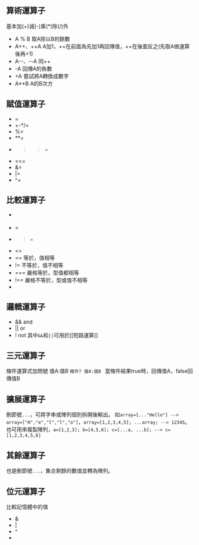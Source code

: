 ## 算術運算子
基本加(+)減(-)乘(\*)除(\/)外
- A % B  取A除以B的餘數
- A++、++A   A加1，++在前面為先加1再回傳值，++在後面反之(先取A做運算後再+1)
- A--、--A   同++
- -A  回傳A的負數
- +A  嘗試將A轉換成數字
- A**B  A的B次方

## 賦值運算子
- =
- +-*/=
- %=
- **=
- >>=
- <<=
- &=
- |=
- ^=

## 比較運算子
- >
- <
- >=
- <=
- == 等於，值相等
- != 不等於，值不相等
- === 嚴格等於，型值都相等
- !== 嚴格不等於，型或值不相等
- 
## 邏輯運算子
- && and
- || or
- ! not
其中`&&`和`||`可用於[[短路運算]]

## 三元運算子
條件運算式加問號 值A:值B `條件? 值A:值B ` 
當條件結果true時，回傳值A，false回傳值B

## 擴展運算子
刪節號`...`，可將字串或陣列個別拆開後輸出。
如`array=[..."Hello"] --> array=["H","e","l","l","o"]`，`array=[1,2,3,4,5]; ...array; --> 12345`。
也可用來複製陣列，`a=[1,2,3]; b=[4,5,6]; c=[...a, ...b]; --> c=[1,2,3,4,5,6]`

## 其餘運算子
也是刪節號`...`，集合剩餘的數值並轉為陣列。

## 位元運算子
比較記憶體中的值
- &
- |
- ^
- 